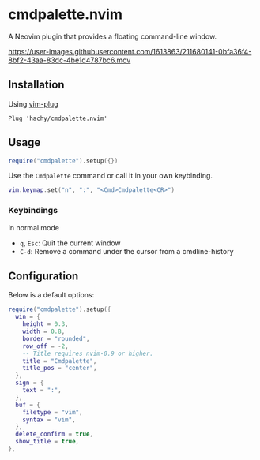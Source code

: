 # cmdpalette.nvim

A Neovim plugin that provides a floating command-line window.

https://user-images.githubusercontent.com/1613863/211680141-0bfa36f4-8bf2-43aa-83dc-4be1d4787bc6.mov

## Installation

Using [vim-plug](https://github.com/junegunn/vim-plug)

```vim
Plug 'hachy/cmdpalette.nvim'
```

## Usage

```lua
require("cmdpalette").setup({})
```

Use the `Cmdpalette` command or call it in your own keybinding.

```lua
vim.keymap.set("n", ":", "<Cmd>Cmdpalette<CR>")
```

### Keybindings

In normal mode

- `q`, `Esc`: Quit the current window
- `C-d`: Remove a command under the cursor from a cmdline-history

## Configuration

Below is a default options:

```lua
require("cmdpalette").setup({
  win = {
    height = 0.3,
    width = 0.8,
    border = "rounded",
    row_off = -2,
    -- Title requires nvim-0.9 or higher.
    title = "Cmdpalette",
    title_pos = "center",
  },
  sign = {
    text = ":",
  },
  buf = {
    filetype = "vim",
    syntax = "vim",
  },
  delete_confirm = true,
  show_title = true,
},

```
